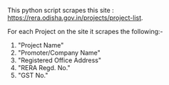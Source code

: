 This python script scrapes this site : https://rera.odisha.gov.in/projects/project-list.

For each Project on the site it scrapes the following:-
1. "Project Name"
2. "Promoter/Company Name"
3. "Registered Office Address"
4. "RERA Regd. No."
5. "GST No."

